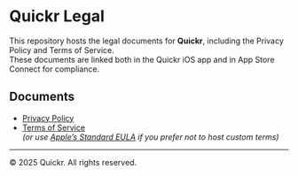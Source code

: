 # Quickr Legal

This repository hosts the legal documents for **Quickr**, including the Privacy Policy and Terms of Service.  
These documents are linked both in the Quickr iOS app and in App Store Connect for compliance.

## Documents

- [Privacy Policy](https://github.com/GakkoMimem/quickr-legal/blob/main/privacy.md)  
- [Terms of Service](https://github.com/GakkoMimem/quickr-legal/blob/main/terms.md)  
  *(or use [Apple’s Standard EULA](https://www.apple.com/legal/internet-services/itunes/dev/stdeula/) if you prefer not to host custom terms)*

---

© 2025 Quickr. All rights reserved.
